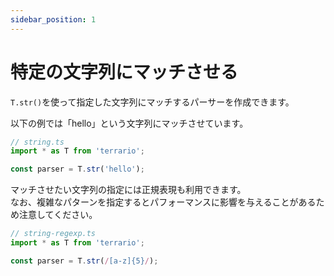 ```yaml
---
sidebar_position: 1
---
```


# 特定の文字列にマッチさせる

`T.str()`を使って指定した文字列にマッチするパーサーを作成できます。

以下の例では「hello」という文字列にマッチさせています。
```ts
// string.ts
import * as T from 'terrario';

const parser = T.str('hello');
```

マッチさせたい文字列の指定には正規表現も利用できます。  
なお、複雑なパターンを指定するとパフォーマンスに影響を与えることがあるため注意してください。
```ts
// string-regexp.ts
import * as T from 'terrario';

const parser = T.str(/[a-z]{5}/);
```
